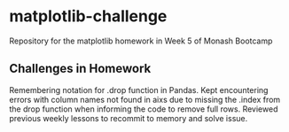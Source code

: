 # matplotlib-challenge
Repository for the matplotlib homework in Week 5 of Monash Bootcamp

## Challenges in Homework

Remembering notation for .drop function in Pandas.
Kept encountering errors with column names not found in aixs due to missing the .index from the drop function when informing the code to remove full rows.
Reviewed previous weekly lessons to recommit to memory and solve issue.